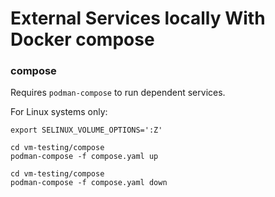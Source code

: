 # External Services locally With Docker compose

### compose

Requires `podman-compose` to run dependent services.

For Linux systems only:

```shell
export SELINUX_VOLUME_OPTIONS=':Z'
```

```shell
cd vm-testing/compose
podman-compose -f compose.yaml up
```

```shell
cd vm-testing/compose
podman-compose -f compose.yaml down
```
